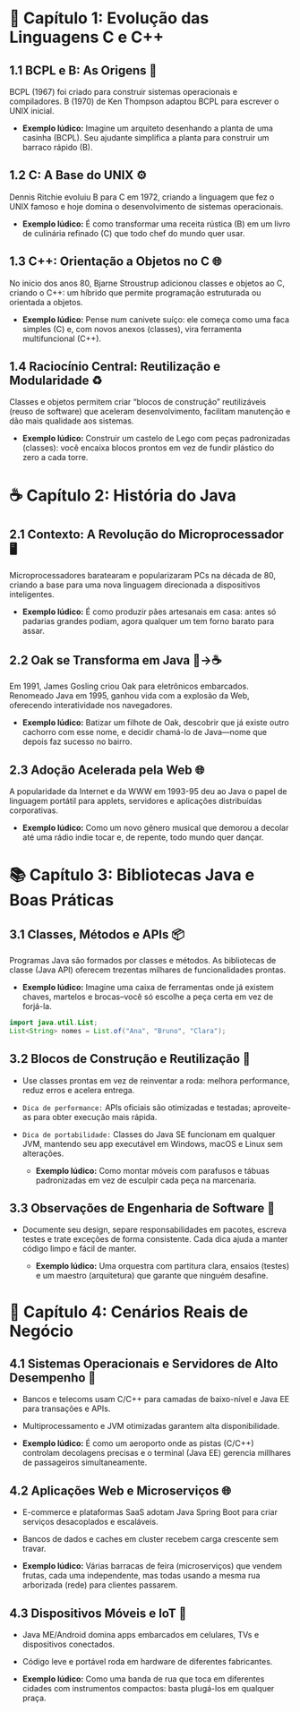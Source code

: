# 🧩 Capítulo 1: Evolução das Linguagens C e C++

## 1.1 BCPL e B: As Origens 👶
BCPL (1967) foi criado para construir sistemas operacionais e compiladores. B (1970) de Ken Thompson adaptou BCPL para escrever o UNIX inicial.


  - **Exemplo lúdico:** Imagine um arquiteto desenhando a planta de uma casinha (BCPL). Seu ajudante simplifica a planta para construir um barraco rápido (B).


## 1.2 C: A Base do UNIX ⚙️
Dennis Ritchie evoluiu B para C em 1972, criando a linguagem que fez o UNIX famoso e hoje domina o desenvolvimento de sistemas operacionais.


  - **Exemplo lúdico:** É como transformar uma receita rústica (B) em um livro de culinária refinado (C) que todo chef do mundo quer usar.


## 1.3 C++: Orientação a Objetos no C 🌐
No início dos anos 80, Bjarne Stroustrup adicionou classes e objetos ao C, criando o C++: um híbrido que permite programação estruturada ou orientada a objetos.


  - **Exemplo lúdico:** Pense num canivete suíço: ele começa como uma faca simples (C) e, com novos anexos (classes), vira ferramenta multifuncional (C++).


## 1.4 Raciocínio Central: Reutilização e Modularidade ♻️  
Classes e objetos permitem criar “blocos de construção” reutilizáveis (reuso de software) que aceleram desenvolvimento, facilitam manutenção e dão mais qualidade aos sistemas.


  - **Exemplo lúdico:** Construir um castelo de Lego com peças padronizadas (classes): você encaixa blocos prontos em vez de fundir plástico do zero a cada torre.


# ☕ Capítulo 2: História do Java

## 2.1 Contexto: A Revolução do Microprocessador 🖥️ 
Microprocessadores baratearam e popularizaram PCs na década de 80, criando a base para uma nova linguagem direcionada a dispositivos inteligentes.


  - **Exemplo lúdico:** É como produzir pães artesanais em casa: antes só padarias grandes podiam, agora qualquer um tem forno barato para assar.


## 2.2 Oak se Transforma em Java 🌳→☕  
Em 1991, James Gosling criou Oak para eletrônicos embarcados. Renomeado Java em 1995, ganhou vida com a explosão da Web, oferecendo interatividade nos navegadores.


  - **Exemplo lúdico:** Batizar um filhote de Oak, descobrir que já existe outro cachorro com esse nome, e decidir chamá-lo de Java—nome que depois faz sucesso no bairro.


## 2.3 Adoção Acelerada pela Web 🌐  
A popularidade da Internet e da WWW em 1993-95 deu ao Java o papel de linguagem portátil para applets, servidores e aplicações distribuídas corporativas.


  - **Exemplo lúdico:** Como um novo gênero musical que demorou a decolar até uma rádio indie tocar e, de repente, todo mundo quer dançar.


# 📚 Capítulo 3: Bibliotecas Java e Boas Práticas

## 3.1 Classes, Métodos e APIs 📦  
Programas Java são formados por classes e métodos. As bibliotecas de classe (Java API) oferecem trezentas milhares de funcionalidades prontas.


  - **Exemplo lúdico:** Imagine uma caixa de ferramentas onde já existem chaves, martelos e brocas–você só escolhe a peça certa em vez de forjá-la.


```java
import java.util.List;
List<String> nomes = List.of("Ana", "Bruno", "Clara");
```

## 3.2 Blocos de Construção e Reutilização 🧱
- Use classes prontas em vez de reinventar a roda: melhora performance, reduz erros e acelera entrega.

- `Dica de performance:` APIs oficiais são otimizadas e testadas; aproveite-as para obter execução mais rápida.

- `Dica de portabilidade:` Classes do Java SE funcionam em qualquer JVM, mantendo seu app executável em Windows, macOS e Linux sem alterações.


  - **Exemplo lúdico:** Como montar móveis com parafusos e tábuas padronizadas em vez de esculpir cada peça na marcenaria.


## 3.3 Observações de Engenharia de Software 📝
- Documente seu design, separe responsabilidades em pacotes, escreva testes e trate exceções de forma consistente. Cada dica ajuda a manter código limpo e fácil de manter.


  - **Exemplo lúdico:** Uma orquestra com partitura clara, ensaios (testes) e um maestro (arquitetura) que garante que ninguém desafine.


# 🏢 Capítulo 4: Cenários Reais de Negócio

## 4.1 Sistemas Operacionais e Servidores de Alto Desempenho 🚀
- Bancos e telecoms usam C/C++ para camadas de baixo-nível e Java EE para transações e APIs.

- Multiprocessamento e JVM otimizadas garantem alta disponibilidade.


- **Exemplo lúdico:** É como um aeroporto onde as pistas (C/C++) controlam decolagens precisas e o terminal (Java EE) gerencia millhares de passageiros simultaneamente.


## 4.2 Aplicações Web e Microserviços 🌐
- E-commerce e plataformas SaaS adotam Java Spring Boot para criar serviços desacoplados e escaláveis.

- Bancos de dados e caches em cluster recebem carga crescente sem travar.

- **Exemplo lúdico:** Várias barracas de feira (microserviços) que vendem frutas, cada uma independente, mas todas usando a mesma rua arborizada (rede) para clientes passarem.

## 4.3 Dispositivos Móveis e IoT 📲
- Java ME/Android domina apps embarcados em celulares, TVs e dispositivos conectados.

- Código leve e portável roda em hardware de diferentes fabricantes.

- **Exemplo lúdico:** Como uma banda de rua que toca em diferentes cidades com instrumentos compactos: basta plugá-los em qualquer praça.